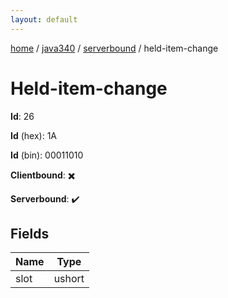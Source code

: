 ```yaml
---
layout: default
---
```


[home](/)  /  [java340](/protocol/java340)  /  [serverbound](/protocol/java340/serverbound)  /  held-item-change

# Held-item-change

**Id**: 26

**Id** (hex): 1A

**Id** (bin): 00011010

**Clientbound**: ✖️

**Serverbound**: ✔️

## Fields

Name | Type
---|---
slot | ushort

